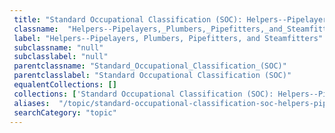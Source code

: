 ```yaml
--- 
 title: "Standard Occupational Classification (SOC): Helpers--Pipelayers, Plumbers, Pipefitters, and Steamfitters" 
 classname:  "Helpers--Pipelayers,_Plumbers,_Pipefitters,_and_Steamfitters" 
 label: "Helpers--Pipelayers, Plumbers, Pipefitters, and Steamfitters" 
 subclassname: "null" 
 subclasslabel: "null" 
 parentclassname: "Standard_Occupational_Classification_(SOC)" 
 parentclasslabel: "Standard Occupational Classification (SOC)" 
 equalentCollections: [] 
 collections: ['Standard Occupational Classification (SOC): Helpers--Pipelayers, Plumbers, Pipefitters, and Steamfitters']
 aliases:  "/topic/standard-occupational-classification-soc-helpers-pipelayers-plumbers-pipefitters-and-steamfitters"  
 searchCategory: "topic" 
---
```

